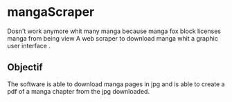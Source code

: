 # mangaScraper
Dosn't work anymore whit many manga because manga fox block licenses manga from being view
A web scraper to download manga whit a graphic user interface . 

## Objectif

The software is able to download manga pages in jpg and is able to create a pdf of a manga
chapter from the jpg downloaded. 




